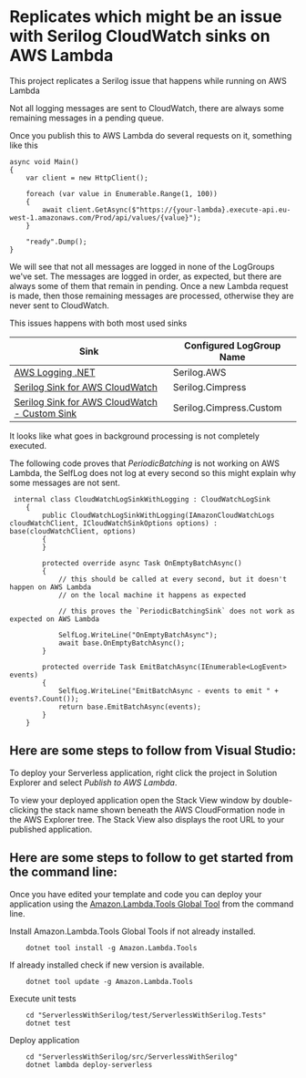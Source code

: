 # Replicates which might be an issue with Serilog CloudWatch sinks on AWS Lambda

This project replicates a Serilog issue that happens while running on AWS Lambda

Not all logging messages are sent to CloudWatch, there are always some remaining messages in a pending queue.

Once you publish this to AWS Lambda do several requests on it, something like this

```
async void Main()
{
    var client = new HttpClient();
    
    foreach (var value in Enumerable.Range(1, 100))
    {
        await client.GetAsync($"https://{your-lambda}.execute-api.eu-west-1.amazonaws.com/Prod/api/values/{value}");
    }
    
    "ready".Dump();
}
```

We will see that not all messages are logged in none of the LogGroups we've set. The messages are logged in order, as expected, but there are always some of them that remain in pending.
Once a new Lambda request is made, then those remaining messages are processed, otherwise they are never sent to CloudWatch.

This issues happens with both most used sinks

| Sink | Configured LogGroup Name |
|----------|-------------|
| [AWS Logging .NET](https://github.com/aws/aws-logging-dotnet) |  Serilog.AWS |
| [Serilog Sink for AWS CloudWatch](https://github.com/Cimpress-MCP/serilog-sinks-awscloudwatch) |  Serilog.Cimpress |
| [Serilog Sink for AWS CloudWatch - Custom Sink](https://github.com/Cimpress-MCP/serilog-sinks-awscloudwatch) |  Serilog.Cimpress.Custom |

It looks like what goes in background processing is not completely executed.

The following code proves that *PeriodicBatching* is not working on AWS Lambda, the SelfLog does not log at every second so this might explain why some messages are not sent.

```
 internal class CloudWatchLogSinkWithLogging : CloudWatchLogSink
    {
        public CloudWatchLogSinkWithLogging(IAmazonCloudWatchLogs cloudWatchClient, ICloudWatchSinkOptions options) : base(cloudWatchClient, options)
        {
        }

        protected override async Task OnEmptyBatchAsync()
        {
            // this should be called at every second, but it doesn't happen on AWS Lambda
            // on the local machine it happens as expected

            // this proves the `PeriodicBatchingSink` does not work as expected on AWS Lambda

            SelfLog.WriteLine("OnEmptyBatchAsync");
            await base.OnEmptyBatchAsync();
        }

        protected override Task EmitBatchAsync(IEnumerable<LogEvent> events)
        {
            SelfLog.WriteLine("EmitBatchAsync - events to emit " + events?.Count());
            return base.EmitBatchAsync(events);
        }
    }
```


## Here are some steps to follow from Visual Studio:

To deploy your Serverless application, right click the project in Solution Explorer and select *Publish to AWS Lambda*.

To view your deployed application open the Stack View window by double-clicking the stack name shown beneath the AWS CloudFormation node in the AWS Explorer tree. The Stack View also displays the root URL to your published application.

## Here are some steps to follow to get started from the command line:

Once you have edited your template and code you can deploy your application using the [Amazon.Lambda.Tools Global Tool](https://github.com/aws/aws-extensions-for-dotnet-cli#aws-lambda-amazonlambdatools) from the command line.

Install Amazon.Lambda.Tools Global Tools if not already installed.
```
    dotnet tool install -g Amazon.Lambda.Tools
```

If already installed check if new version is available.
```
    dotnet tool update -g Amazon.Lambda.Tools
```

Execute unit tests
```
    cd "ServerlessWithSerilog/test/ServerlessWithSerilog.Tests"
    dotnet test
```

Deploy application
```
    cd "ServerlessWithSerilog/src/ServerlessWithSerilog"
    dotnet lambda deploy-serverless
```
